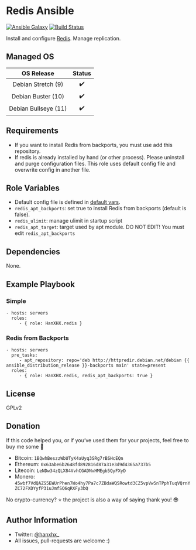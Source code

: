 Redis Ansible
=============

[![Ansible Galaxy](http://img.shields.io/badge/ansible--galaxy-HanXHX.redis-blue.svg)](https://galaxy.ansible.com/HanXHX/redis) [![Build Status](https://travis-ci.org/HanXHX/ansible-redis.svg)](https://travis-ci.org/HanXHX/ansible-redis)

Install and configure [Redis](http://redis.io/). Manage replication.

Managed OS
----------

|     OS Release       |        Status      |
|:--------------------:|:------------------:|
| Debian Stretch (9)   | :heavy_check_mark: |
| Debian Buster (10)   | :heavy_check_mark: |
| Debian Bullseye (11) | :heavy_check_mark: |


Requirements
------------

- If you want to install Redis from backports, you must use add this repository.
- If redis is already installed by hand (or other process). Please uninstall and purge configuration files. This role uses default config file and overwrite config in another file.

Role Variables
--------------

- Default config file is defined in [default vars](defaults/main.yml).
- `redis_apt_backports`: set true to install Redis from backports (default is false).
- `redis_ulimit`: manage ulimit in startup script
- `redis_apt_target`: target used by apt module. DO NOT EDIT! You must edit `redis_apt_backports`

Dependencies
------------

None.

Example Playbook
----------------

### Simple

    - hosts: servers
      roles:
         - { role: HanXHX.redis }

### Redis from Backports

    - hosts: servers
      pre_tasks:
         - apt_repository: repo='deb http://httpredir.debian.net/debian {{ ansible_distribution_release }}-backports main' state=present
      roles:
         - { role: HanXHX.redis, redis_apt_backports: true }

License
-------

GPLv2

Donation
--------

If this code helped you, or if you’ve used them for your projects, feel free to buy me some :beers:

- Bitcoin: `1BQwhBeszzWbUTyK4aUyq3SRg7rBSHcEQn`
- Ethereum: `0x63abe6b2648fd892816d87a31e3d9d4365a737b5`
- Litecoin: `LeNDw34zQLX84VvhCGADNvHMEgb5QyFXyD`
- Monero: `45wbf7VdQAZS5EWUrPhen7Wo4hy7Pa7c7ZBdaWQSRowtd3CZ5vpVw5nTPphTuqVQrnYZC72FXDYyfP31uJmfSQ6qRXFy3bQ`

No crypto-currency? :star: the project is also a way of saying thank you! :sunglasses:

Author Information
------------------

- Twitter: [@hanxhx_](https://twitter.com/hanxhx_)
- All issues, pull-requests are welcome :)
